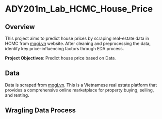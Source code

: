 # ADY201m_Lab_HCMC_House_Price

## Overview 

This project aims to predict house prices by scraping real-estate data in HCMC from <ins>mogi.vn</ins> website. After cleaning and preprocessing the data, identify key price-influencing factors through EDA process.

**Project Objectives**: Predict house price based on Data. 

## Data 

Data is scraped from <ins>mogi.vn</ins>. This is a Vietnamese real estate platform that provides a comprehensive online marketplace for property buying, selling, and renting.

## Wragling Data Process







